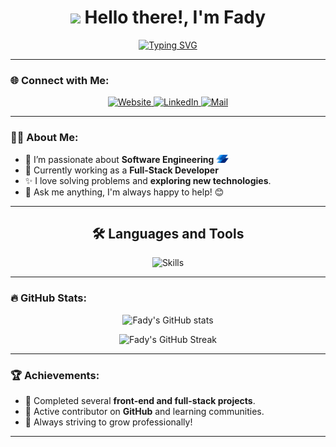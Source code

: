 <h1 align="center"> 
    <img src="https://media.giphy.com/media/hvRJCLFzcasrR4ia7z/giphy.gif" width="30px"> 
    Hello there!, I'm Fady
</h1>

<p align="center">
    <a href="https://github.com/DenverCoder1/readme-typing-svg" target="_blank">
        <img src="https://readme-typing-svg.herokuapp.com?font=Fira+Code&size=25&pause=1000&color=F75C7E&center=true&vCenter=true&width=435&lines=Full-Stack+Developer;Software+Engineer;Always+Learning..." alt="Typing SVG">
    </a>
</p>

---

### 🌐 Connect with Me:

<p align="center">
    <a href="https://fady.vercel.app/" target="_blank">
        <img src="https://img.shields.io/badge/Website-000000?style=for-the-badge&logo=About.me&logoColor=white" alt="Website">
    </a>
    <a href="https://www.linkedin.com/in/fady-raouf-434a62199/" target="_blank">
        <img src="https://img.shields.io/badge/LinkedIn-0077B5?style=for-the-badge&logo=linkedin&logoColor=white" alt="LinkedIn">
    </a>
    <a href="mailto:fadyraouf231@gmail.com" target="_blank">
        <img src="https://img.shields.io/badge/Email-D14836?style=for-the-badge&logo=gmail&logoColor=white" alt="Mail">
    </a>
</p>

---

### 👨‍💻 About Me:

- 💼 I’m passionate about **Software Engineering** <img src="./assets/logos/Instabug-Logo.png" width="20" draggable="false" alt="Instabug Logo">
- 🌱 Currently working as a **Full-Stack Developer**
- ✨ I love solving problems and **exploring new technologies**.
- 🤝 Ask me anything, I'm always happy to help! 😊

---

<h2 align="center">🛠️ Languages and Tools</h2>

<p align="center">
    <img src="https://skillicons.dev/icons?i=html,css,tailwind,sass,js,ts,next,react,redux,reactnative,firebase,git&perline=8" alt="Skills">
</p>

---

### 🔥 GitHub Stats:

<p align="center">
    <img src="https://github-readme-stats.vercel.app/api?username=FR720&show_icons=true&theme=radical" alt="Fady's GitHub stats">
</p>

<p align="center">
    <img src="https://github-readme-streak-stats.herokuapp.com/?user=FR720&theme=radical" alt="Fady's GitHub Streak">
</p>

---

### 🏆 Achievements:

- 🏅 Completed several **front-end and full-stack projects**.
- 🌟 Active contributor on **GitHub** and learning communities.
- 🚀 Always striving to grow professionally!

---

<!---
FR720/FR720 is a ✨ special ✨ repository because its `README.md` (this file) appears on your GitHub profile.
You can click the Preview link to take a look at your changes.
--->
